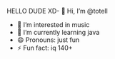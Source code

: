 HELLO DUDE XD- 👋 Hi, I’m @totell
- 👀 I’m interested in music
- 🌱 I’m currently learning java
- 😄 Pronouns: just fun
- ⚡ Fun fact: iq 140+

<!---
totell/totell is a ✨ special ✨ repository because its `README.md` (this file) appears on your GitHub profile.
You can click the Preview link to take a look at your changes.
--->
